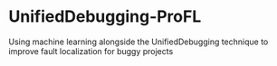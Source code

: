 # UnifiedDebugging-ProFL
Using machine learning alongside the UnifiedDebugging technique to improve fault localization for buggy projects
